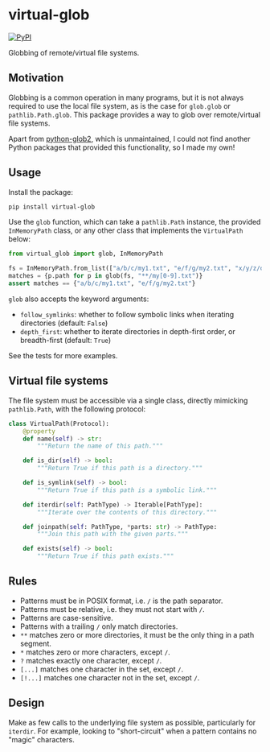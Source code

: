 # virtual-glob

[![PyPI](https://img.shields.io/pypi/v/virtual-glob?label=PyPI&logo=pypi&style=social)](https://pypi.org/project/virtual_glob/)

Globbing of remote/virtual file systems.

## Motivation

Globbing is a common operation in many programs, but it is not always required to use the local file system, as is the case for `glob.glob` or `pathlib.Path.glob`.
This package provides a way to glob over remote/virtual file systems.

Apart from [python-glob2](https://github.com/miracle2k/python-glob2), which is unmaintained,
I could not find another Python packages that provided this functionality, so I made my own!

## Usage

Install the package:

```bash
pip install virtual-glob
```

Use the `glob` function, which can take a `pathlib.Path` instance, the provided `InMemoryPath` class, or any other class that implements the `VirtualPath` below:

```python
from virtual_glob import glob, InMemoryPath

fs = InMemoryPath.from_list(["a/b/c/my1.txt", "e/f/g/my2.txt", "x/y/z/other.txt"])
matches = {p.path for p in glob(fs, "**/my[0-9].txt")}
assert matches == {"a/b/c/my1.txt", "e/f/g/my2.txt"}
```

`glob` also accepts the keyword arguments:

- `follow_symlinks`: whether to follow symbolic links when iterating directories (default: `False`)
- `depth_first`: whether to iterate directories in depth-first order, or breadth-first (default: `True`)

See the tests for more examples.

## Virtual file systems

The file system must be accessible via a single class, directly mimicking `pathlib.Path`, with the following protocol:

```python
class VirtualPath(Protocol):
    @property
    def name(self) -> str:
        """Return the name of this path."""

    def is_dir(self) -> bool:
        """Return True if this path is a directory."""

    def is_symlink(self) -> bool:
        """Return True if this path is a symbolic link."""

    def iterdir(self: PathType) -> Iterable[PathType]:
        """Iterate over the contents of this directory."""

    def joinpath(self: PathType, *parts: str) -> PathType:
        """Join this path with the given parts."""

    def exists(self) -> bool:
        """Return True if this path exists."""
```

## Rules

- Patterns must be in POSIX format, i.e. `/` is the path separator.
- Patterns must be relative, i.e. they must not start with `/`.
- Patterns are case-sensitive.
- Patterns with a trailing `/` only match directories.
- `**` matches zero or more directories, it must be the only thing in a path segment.
- `*` matches zero or more characters, except `/`.
- `?` matches exactly one character, except `/`.
- `[...]` matches one character in the set, except `/`.
- `[!...]` matches one character not in the set, except `/`.

## Design

Make as few calls to the underlying file system as possible, particularly for `iterdir`.
For example, looking to "short-circuit" when a pattern contains no "magic" characters.
